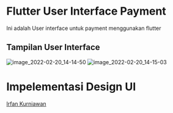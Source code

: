 # Flutter User Interface Payment

Ini adalah User interface untuk payment menggunakan flutter

## Tampilan User Interface
![image_2022-02-20_14-14-50](https://user-images.githubusercontent.com/33163281/155840732-c720f643-a557-4b04-b8ec-acb197b10ed8.png)
![image_2022-02-20_14-15-03](https://user-images.githubusercontent.com/33163281/155840734-384be68a-2c21-475e-9dfd-89b904dac4ff.png)

# Impelementasi Design UI
[Irfan Kurniawan](https://dribbble.com/irfankurniaawan)


